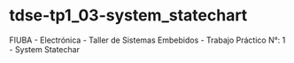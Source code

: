 # tdse-tp1_03-system_statechart
FIUBA - Electrónica - Taller de Sistemas Embebidos - Trabajo Práctico N°: 1 - System Statechar
